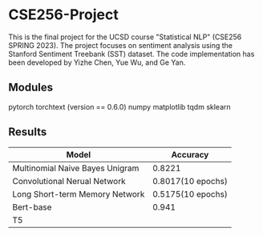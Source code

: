 # CSE256-Project
This is the final project for the UCSD course "Statistical NLP" (CSE256 SPRING 2023). The project focuses on sentiment analysis using the Stanford Sentiment Treebank (SST) dataset. The code implementation has been developed by Yizhe Chen, Yue Wu, and Ge Yan.

## Modules
pytorch
torchtext (version == 0.6.0)
numpy
matplotlib
tqdm
sklearn

## Results
| Model                               | Accuracy                 |
| ------------------------------------| ------------------------ |
| Multinomial Naive Bayes Unigram     | 0.8221                   |
| Convolutional Nerual Network        | 0.8017(10 epochs)        |
| Long Short-term Memory Network      | 0.5175(10 epochs)        |
| Bert-base                           | 0.941                    |
| T5                                  |                          |



